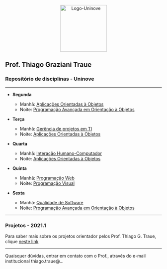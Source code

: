 <p align="center">
  <img src="http://traue.com.br/imgs/logo_uninove.png" alt="Logo-Uninove" width="150px"/>
  <br>
</p>

## Prof. Thiago Graziani Traue
###  Repositório de disciplinas - Uninove

---


* **Segunda**
  * Manhã: [Aplicações Orientadas à Objetos](https://github.com/traue/2021-1_segunda_manha)
  * Noite: [Programação Avançada em Orientação à Objetos](https://github.com/traue/2021-1_segunda_noite)


* **Terça**
  * Manhã: [Gerência de projetos em TI](https://github.com/traue/Uninove-2021-1/wiki/2021.1---Ger%C3%AAncia-de-projetos-em-TI)
  * Noite: [Aplicações Orientadas à Objetos](https://github.com/traue/2021-1_terca_noite)


* **Quarta**
  * Manhã: [Interação Humano-Computador](https://github.com/traue/Uninove-2021-1/wiki/2021-1---Intera%C3%A7%C3%A3o-Humano-Computador)
  * Noite: [Aplicações Orientadas à Objetos](https://github.com/traue/2021-1_quarta_noite)



* **Quinta**
  * Manhã: [Programação Web](https://github.com/traue/2021-1_quinta_manha)
  * Noite: [Programação Visual](https://github.com/traue/2021-1_quinta_noite)


* **Sexta**
	* Manhã: [Qualidade de Software](https://github.com/traue/Uninove-2021-1/wiki/2021-1---Qualidade-de-Software)
  * Noite: [Programação Avançada em Orientação à Objetos](https://github.com/traue/2021-1_sexta_noite)


----
### Projetos - 2021.1


Para saber mais sobre os projetos orientador pelos Prof. Thiago G. Traue, clique [neste link](https://github.com/traue/Uninove-2021-1/wiki/2021-1---Projetos)


-----

Quaisquer dúvidas, entrar em contato com o Prof., através do e-mail institucional thiago.traue@...
